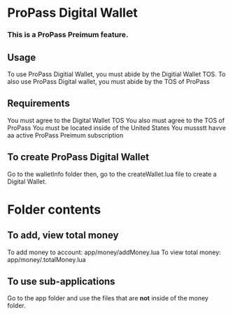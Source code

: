 # ProPass Digital Wallet

### This is a ProPass Preimum feature.

## Usage

To use ProPass Digitial Wallet, you must abide by the Digitial Wallet TOS. 
To also use ProPass Digital wallet, you must abide by the TOS of ProPass

## Requirements

You must agree to the Digital Wallet TOS
You also must agree to the TOS of ProPass
You must be located inside of the United States
You mussstt havve aa active ProPass Preimum subscription

## To create ProPass Digital Wallet

Go to the walletInfo folder then, go to the createWallet.lua file to create a Digital Wallet.

# Folder contents 

## To add, view total money

To add money to account: app/money/addMoney.lua
To view total money: app/money/.totalMoney.lua

## To use sub-applications

Go to the app folder and use the files that are **not** inside of the money folder.
